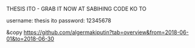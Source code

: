 THESIS ITO - GRAB IT NOW AT SABIHING CODE KO TO

username: thesis ito
password: 12345678

&copy
https://github.com/algermakiputin?tab=overview&from=2018-06-01&to=2018-06-30